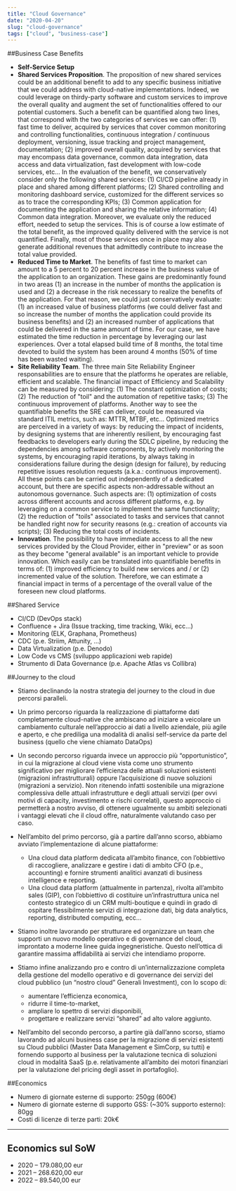 ```yaml
---
title: "Cloud Governance"
date: "2020-04-20"
slug: "cloud-governance"
tags: ["cloud", "business-case"]
---
```


##Business Case Benefits
- __Self-Service Setup__
- __Shared Services Proposition__. The proposition of new shared services could be an additional benefit to add to any specific business initiative that we could address with cloud-native implementations. Indeed, we could leverage on thirdy-party software and custom services to improve the overall quality and augment the set of functionalities offered to our potential customers. Such a benefit can be quantified along two lines, that correspond with the two categories of services we can offer: (1) fast time to deliver, acquired by services that cover common monitoring and controlling functionalities, continuous integration / continuous deployment, versioning, issue tracking and project management, documentation; (2) improved overall quality, acquired by services that may encompass data governance, common data integration, data access and data virtualization, fast development with low-code services, etc... In the evaluation of the benefit, we conservatively consider only the following shared services: (1) CI/CD pipeline already in place and shared among different platforms; (2) Shared controlling and monitoring dashboard service, customized for the different services so as to trace the corresponding KPIs; (3) Common application for documenting the application and sharing the relative information; (4) Common data integration. Moreover, we evaluate only the reduced effort, needed to setup the services. This is of course a low estimate of the total benefit, as the improved quality delivered with the service is not quantified. Finally, most of those services once in place may also generate additional revenues that admittedly contribute to increase the total value provided.
- __Reduced Time to Market__. The benefits of fast time to market can amount to a 5 percent to 20 percent increase in the business value of the application to an organization. These gains are predominantly found in two areas (1) an increase in the number of months the application is used and (2) a decrease in the risk necessary to realize the benefits of the application. For that reason, we could just conservatively evaluate: (1) an increased value of business platforms (we could deliver fast and so increase the number of months the application could provide its business benefits) and (2) an increased number of applications that could be delivered in the same amount of time. 
For our case, we have estimated the time reduction in percentage by leveraging our last experiences. Over a total elapsed build time of 8 months, the total time devoted to build the system has been around 4 months (50% of time has been wasted waiting).
- __Site Reliability Team__. The three main Site Reliability Engineer responsabilities are to ensure that the platforms he operates are reliable, efficient and scalable. The financial impact of Efficiency and Scalability can be measured by considering: (1) The constant optimization of costs; (2) The reduction of "toil" and the automation of repetitive tasks; (3) The continuous improvement of platforms. Another way to see the quantifiable benefits the SRE can deliver, could be measured via standard ITIL metrics, such as: MTTR, MTBF, etc... Optimized metrics are perceived in a variety of ways: by reducing the impact of incidents, by designing systems that are inherently resilient, by encouraging fast feedbacks to developers early during the SDLC pipeline, by reducing the dependencies among software components, by actively monitoring the systems, by encouraging rapid iterations, by always taking in considerations failure during the design (design for failure), by reducing repetitive issues resolution requests (a.k.a.: continuous improvement). All these points can be carried out independently of a dedicated account, but there are specific aspects non-addressable without an autonomous governance. Such aspects are: (1) optimization of costs across different accounts and across different platforms, e.g. by leveraging on a common service to implement the same functionality; (2) the reduction of "toils" associated to tasks and services that cannot be handled right now for security reasons (e.g.: creation of accounts via scripts); (3) Reducing the total costs of incidents.
- __Innovation__. The possibility to have immediate access to all the new services provided by the Cloud Provider, either in "preview" or as soon as they become "general available" is an important vehicle to provide innovation. Which easily can be translated into quantifiable benefits in terms of: (1) improved efficiency to build new services and / or (2) incremented value of the solution. Therefore, we can estimate a financial impact in terms of a percentage of the overall value of the foreseen new cloud platforms.

##Shared Service
- CI/CD (DevOps stack)
- Confluence + Jira (Issue tracking, time tracking, Wiki, ecc...)
- Monitoring (ELK, Graphana, Prometheus)
- CDC (p.e. Striim, Attunity, ...)
- Data Virtualization (p.e. Denodo)
- Low Code vs CMS (sviluppo applicazioni web rapide)
- Strumento di Data Governance (p.e. Apache Atlas vs Collibra)

##Journey to the cloud
- Stiamo declinando la nostra strategia del journey to the cloud in due percorsi paralleli.

- Un primo percorso riguarda la realizzazione di piattaforme dati completamente cloud-native che ambiscano ad iniziare a veicolare un cambiamento culturale nell’approccio ai dati a livello aziendale, più agile e aperto, e che prediliga una modalità di analisi self-service da parte del business (quello che viene chiamato DataOps)

- Un secondo percorso riguarda invece un approccio più “opportunistico”, in cui la migrazione al cloud viene vista come uno strumento significativo per migliorare l’efficienza delle attuali soluzioni esistenti (migrazioni infrastrutturali) oppure l’acquisizione di nuove soluzioni (migrazioni a servizio). Non ritenendo infatti sostenibile una migrazione complessiva delle attuali infrastrutture e degli attuali servizi (per ovvi motivi di capacity, investimento e rischi correlati), questo approccio ci permetterà a nostro avviso, di ottenere ugualmente su ambiti selezionati i vantaggi elevati che il cloud offre, naturalmente valutando caso per caso.

- Nell’ambito del primo percorso, già a partire dall’anno scorso, abbiamo avviato l’implementazione di alcune piattaforme:
    + Una cloud data platform dedicata all’ambito finance, con l’obbiettivo di raccogliere, analizzare e gestire i dati di ambito CFO (p.e., accounting) e fornire strumenti analitici avanzati di business intelligence e reporting.
    + Una cloud data platform (attualmente in partenza), rivolta all’ambito sales (GIP), con l’obbiettivo di costituire un’infrastruttura unica nel contesto strategico di un CRM multi-boutique e quindi in grado di ospitare flessibilmente servizi di integrazione dati, big data analytics, reporting, distributed computing, ecc…

- Stiamo inoltre lavorando per strutturare ed organizzare un team che supporti un nuovo modello operativo e di governance del cloud, improntato a moderne linee guida ingegneristiche. Questo nell’ottica di garantire massima affidabilità ai servizi che intendiamo proporre.

- Stiamo infine analizzando pro e contro di un’internalizzazione completa della gestione del modello operativo e di governance dei servizi del cloud pubblico (un “nostro cloud” Generali Investment), con lo scopo di: 
    + aumentare l’efficienza economica,
    + ridurre il time-to-market,
    + ampliare lo spettro di servizi disponibili,
    + progettare e realizzare servizi “shared” ad alto valore aggiunto.

- Nell’ambito del secondo percorso, a partire già dall’anno scorso, stiamo lavorando ad alcuni business case per la migrazione di servizi esistenti su Cloud pubblici (Master Data Management e SimCorp, su tutti) e fornendo supporto al business per la valutazione tecnica di soluzioni cloud in modalità SaaS (p.e. relativamente all’ambito dei motori finanziari per la valutazione del pricing degli asset in portafoglio).

##Economics
- Numero di giornate esterne di supporto: 250gg (600€)
- Numero di giornate esterne di supporto GSS: (~30% supporto esterno): 80gg
- Costi di licenze di terze parti: 20k€

---

## Economics sul SoW

- 2020 – 179.080,00 eur
- 2021 – 268.620,00 eur
- 2022 – 89.540,00 eur

